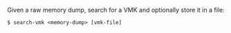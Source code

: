 Given a raw memory dump, search for a VMK and optionally store it in a file:

```
$ search-vmk <memory-dump> [vmk-file]
```
